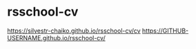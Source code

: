 # rsschool-cv
https://silvestr-chaiko.github.io/rsschool-cv/cv
https://GITHUB-USERNAME.github.io/rsschool-cv/
